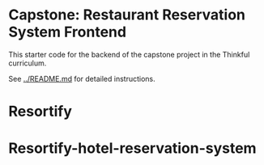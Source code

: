 # Capstone: Restaurant Reservation System Frontend

This starter code for the backend of the capstone project in the Thinkful curriculum.

See [../README.md](../README.md) for detailed instructions.
# Resortify
# Resortify-hotel-reservation-system
